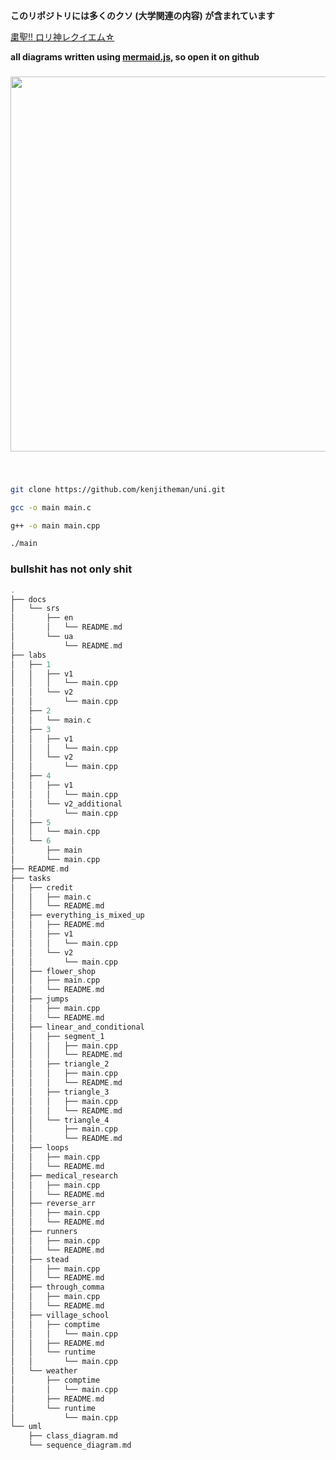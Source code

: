 **このリポジトリには多くのクソ (大学関連の内容) が含まれています**

[粛聖!! ロリ神レクイエム☆](https://www.youtube.com/watch?v=Ci_zad39Uhw)

**all diagrams written using [mermaid.js](https://mermaid.js.org/), so open it on github**

###

<div align="center">
    <img src="https://media.tenor.com/5i7e2H3mEWoAAAAC/sangatsu-no-lion-3gatsu-no-lion.gif" width="600px">
</div>

###

<br>

```sh
git clone https://github.com/kenjitheman/uni.git
```

```sh
gcc -o main main.c
```

```sh
g++ -o main main.cpp
```

```sh
./main
```

### bullshit has not only shit

```rust
.
├── docs
│   └── srs
│       ├── en
│       │   └── README.md
│       └── ua
│           └── README.md
├── labs
│   ├── 1
│   │   ├── v1
│   │   │   └── main.cpp
│   │   └── v2
│   │       └── main.cpp
│   ├── 2
│   │   └── main.c
│   ├── 3
│   │   ├── v1
│   │   │   └── main.cpp
│   │   └── v2
│   │       └── main.cpp
│   ├── 4
│   │   ├── v1
│   │   │   └── main.cpp
│   │   └── v2_additional
│   │       └── main.cpp
│   ├── 5
│   │   └── main.cpp
│   └── 6
│       ├── main
│       └── main.cpp
├── README.md
├── tasks
│   ├── credit
│   │   ├── main.c
│   │   └── README.md
│   ├── everything_is_mixed_up
│   │   ├── README.md
│   │   ├── v1
│   │   │   └── main.cpp
│   │   └── v2
│   │       └── main.cpp
│   ├── flower_shop
│   │   ├── main.cpp
│   │   └── README.md
│   ├── jumps
│   │   ├── main.cpp
│   │   └── README.md
│   ├── linear_and_conditional
│   │   ├── segment_1
│   │   │   ├── main.cpp
│   │   │   └── README.md
│   │   ├── triangle_2
│   │   │   ├── main.cpp
│   │   │   └── README.md
│   │   ├── triangle_3
│   │   │   ├── main.cpp
│   │   │   └── README.md
│   │   └── triangle_4
│   │       ├── main.cpp
│   │       └── README.md
│   ├── loops
│   │   ├── main.cpp
│   │   └── README.md
│   ├── medical_research
│   │   ├── main.cpp
│   │   └── README.md
│   ├── reverse_arr
│   │   ├── main.cpp
│   │   └── README.md
│   ├── runners
│   │   ├── main.cpp
│   │   └── README.md
│   ├── stead
│   │   ├── main.cpp
│   │   └── README.md
│   ├── through_comma
│   │   ├── main.cpp
│   │   └── README.md
│   ├── village_school
│   │   ├── comptime
│   │   │   └── main.cpp
│   │   ├── README.md
│   │   └── runtime
│   │       └── main.cpp
│   └── weather
│       ├── comptime
│       │   └── main.cpp
│       ├── README.md
│       └── runtime
│           └── main.cpp
└── uml
    ├── class_diagram.md
    └── sequence_diagram.md
```
